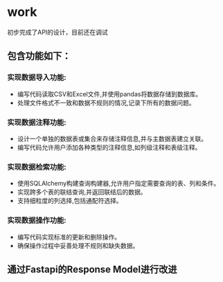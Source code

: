 # work
初步完成了API的设计，目前还在调试
## 包含功能如下：
### 实现数据导入功能:
- 编写代码读取CSV和Excel文件,并使用pandas将数据存储到数据库。
- 处理文件格式不一致和数据不规则的情况,记录下所有的数据问题。
### 实现数据注释功能:
- 设计一个单独的数据表或集合来存储注释信息,并与主数据表建立关联。
- 编写代码允许用户添加各种类型的注释信息,如列级注释和表级注释。
### 实现数据检索功能:
- 使用SQLAlchemy构建查询构建器,允许用户指定需要查询的表、列和条件。
- 实现跨多个表的联结查询,并返回联结后的数据。
- 支持细粒度的列选择,包括通配符选择。
### 实现数据操作功能:
- 编写代码实现标准的更新和删除操作。
- 确保操作过程中妥善处理不规则和缺失数据。

## 通过Fastapi的Response Model进行改进
